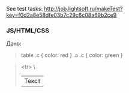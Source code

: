 See test tasks: http://job.lightsoft.ru/makeTest?key=f0d2a8e58dfe03b7c29c6c08a69b2ce9
### JS/HTML/CSS
Дано:
>table .c { color: red }
>.a .c { color: green }

><table id=”t”>
>     &lt;tr>
>         \<td class=”c”>Текст</td>
>     </tr>
></table>



